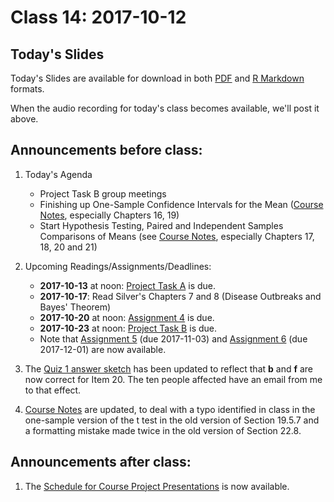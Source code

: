 # Class 14: 2017-10-12

## Today's Slides

Today's Slides are available for download in both [PDF](https://github.com/THOMASELOVE/431slides/blob/master/class_14/431_2017_class-14-slides.pdf) and [R Markdown](https://github.com/THOMASELOVE/431slides/blob/master/class_14/431_2017_class-14-slides.Rmd) formats. 

When the audio recording for today's class becomes available, we'll post it above.

## Announcements before class:

1. Today's Agenda
    - Project Task B group meetings
    - Finishing up One-Sample Confidence Intervals for the Mean ([Course Notes](https://thomaselove.github.io/431notes/), especially Chapters 16, 19)
    - Start Hypothesis Testing, Paired and Independent Samples Comparisons of Means (see [Course Notes](https://thomaselove.github.io/431notes/), especially Chapters 17, 18, 20 and 21)
    
2. Upcoming Readings/Assignments/Deadlines:
    - **2017-10-13** at noon: [Project Task A](https://github.com/THOMASELOVE/431project/tree/master/TaskA) is due.
    - **2017-10-17**: Read Silver's Chapters 7 and 8 (Disease Outbreaks and Bayes' Theorem)
    - **2017-10-20** at noon: [Assignment 4](https://github.com/THOMASELOVE/431homework/blob/master/431-2017_assignment-4.md) is due.
    - **2017-10-23** at noon: [Project Task B](https://github.com/THOMASELOVE/431project/tree/master/TaskB) is due.
    - Note that [Assignment 5](https://github.com/THOMASELOVE/431homework/blob/master/431-2017_assignment-5.md) (due 2017-11-03) and [Assignment 6](https://github.com/THOMASELOVE/431homework/blob/master/431-2017_assignment-6.md) (due 2017-12-01) are now available.
    
3. The [Quiz 1 answer sketch](https://github.com/THOMASELOVE/431slides/blob/master/class_13/431-quiz1sketch-2017.pdf) has been updated to reflect that **b** and **f** are now correct for Item 20. The ten people affected have an email from me to that effect.

4. [Course Notes](https://thomaselove.github.io/431notes/) are updated, to deal with a typo identified in class in the one-sample version of the t test in the old version of Section 19.5.7 and a formatting mistake made twice in the old version of Section 22.8.

## Announcements after class:

1. The [Schedule for Course Project Presentations](https://github.com/THOMASELOVE/431project/blob/master/TaskF/SCHEDULE.md) is now available.
